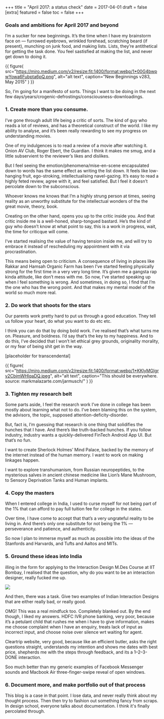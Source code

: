 +++
title = "April 2017: a status check"
date = 2017-04-01
draft = false
[extra]
featured = false
toc = false
+++

### Goals and ambitions for April 2017 and beyond

I’m a sucker for new beginnings. It’s the time when I have my brainstorm face on — furrowed eyebrows, wrinkled forehead, scratching beard (if present), munching on junk food, and making lists. Lists, they’re antithetical for getting the task done. You feel sastisfied at making the list, and never get down to doing it.

{{ 
	figure(
		src="https://miro.medium.com/v2/resize:fit:1400/format:webp/1*00G4bwpwYowa6Fubpta6pQ.png", alt="alt text", 
		caption="New Beginnings v283, May 2015"
	) 
}}


So, I’m going for a manifesto of sorts. Things I want to be doing in the next few days/years/crogenic-defrostings/consciousness-downloadings.

### 1. Create more than you consume.

I’ve gone through adult life being a critic of sorts. The kind of guy who reads a lot of reviews, and has a theoretical construct of the world. I like my ability to analyse, and it’s been really rewarding to see my progress on understanding movies.

One of my indulgences is to read a review of a movie after watching it. Onion AV Club, Roger Ebert, the Guardian. I think it makes me smug, and a little subservient to the reviewer’s likes and dislikes.

But I feel seeing the emotion/phenomena/mise-en-scene encapsulated down to words has the same effect as writing the list down. It feels like low-hanging fruit, ego-stroking, intellectualising navel-gazing. It’s easy to read a highly feted review, agree with it, and feel satisfied. But I feel it doesn’t percolate down to the subconscious.

Whoever knows me knows that I’m a highly strung person at times, seeing reality as an unworthy substitute for the intellectual wonders of the the great movie, theory, book.

Creating on the other hand, opens you up to the critic inside you. And that critic inside me is a well-honed, sharp-tongued bastard. He’s the kind of guy who doesn’t know at what point to say, this is a work in progress, wait, the time for criticque will come.

I’ve started realising the value of having tension inside me, and will try to embrace it instead of rescheduling my appointment with it via procrastination.

This means being open to criticism. A consequence of living in places like Rakkar and Hamsah Organic Farm has been I’ve started feeling physically strong for the first time in a very very long time. It’s given me a gangsta rap kinda attitude, like don’t mess with me. So now, I’ve started speaking up when I feel something is wrong. And sometimes, in doing so, I find that I’m the one who has the wrong point. And that makes my mental model of the world so much more real.

### 2. Do work that shoots for the stars

Our parents work pretty hard to put us through a good education. They tell us follow your heart, do what you want to do etc etc.

I think you can do that by doing bold work. I’ve realised that’s what turns me on. Pleasure, and boldness. I’d say that’s the key to my happiness. And to do this, I’ve decided that I won’t let ethical grey grounds, originality morality, or my fear of being shit get in the way.

[placeholder for transcendental]

{{ 
	figure(
		src="https://miro.medium.com/v2/resize:fit:1400/format:webp/1*KKlyMGIgrv2CbjmWHlqaDQ.jpeg",
		alt="alt text", 
		caption="This should be everywhere. source: markmalazarte.com/jarmusch/"
	) 
}}



### 3. Tighten my research belt

Some parts aside, I feel the research work I’ve done in college has been mostly about learning what not to do. I’ve been blaming this on the system, the advisors, the topic, supposed attention-deficity-disorder.

But, fact is, I’m guessing that research is one thing that solidifies the hunches that I have. And there’s like truth-backed hunches. If you follow industry, industry wants a quickly-delivered FinTech Android App UI. But that’s no fun.

I want to create Sherlock Holmes’ Mind Palace, backed by the memory of the internet instead of the human memory. I want to work on making linkages happen.

I want to explore transhumanism, from Russian neuropeptides, to the mysterious salves in ancient chinese medicine like Lion’s Mane Mushroom, to Sensory Deprivation Tanks and Human implants.


### 4. Copy the masters

When I entered college in India, I used to curse myself for not being part of the 1% that can afford to pay full tuition fee for college in the states.

Over time, I have come to accept that that’s a very ungrateful reality to be living in. And there’s only one substitute for not being the 1% — perseverance and patience, and authenticity.

So now I plan to immerse myself as much as possible into the ideas of the Stanfords and Harvards, and Tufts and Aaltos and MITs.


### 5. Ground these ideas into India

illing in the form for applying to the Interaction Design M.Des Course at IIT Bombay, I realised that the question, why do you want to be an interaction designer, really fucked me up.


![](https://miro.medium.com/v2/resize:fit:4800/format:webp/1*H49t-JOxSvNs3MJO5Xnw0w.png)

And then, there was a task. Give two examples of Indian Interaction Designs that are either really bad, or really good.

OMG! This was a real mindfuck too. Completely blanked out. By the end though, I liked my answers. HDFC IVR phone banking, very poor, because it’s a petulant child that rushes me when i have to give information, makes me choose complaint when I have an enquiry, treats lack of input as incorrect input, and choose noise over silence wrt waiting for agent.

Cleartrip website, very good, because like an efficient butler, asks the right questions straight, understands my intention and shows me dates with best price, shepherds me with the steps through feedback, and its a 1–2–3-DONE interaction.

Soo much better than my generic examples of Facebook Messenger sounds and Macbook Air three-finger-swipe reveal of open windows.

### 6. Document more, and make portfolio out of that process

This blog is a case in that point. I lose data, and never really think about my thought process. Then then try to fashion out something fancy from scraps. In design school, everyone talks about documentation. I think it's finally percolated through.
